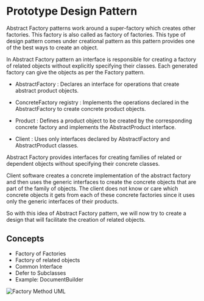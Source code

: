 # Prototype Design Pattern #

Abstract Factory patterns work around a super-factory which creates other factories. This factory is also called as factory of factories. This type of design pattern comes under creational pattern as this pattern provides one of the best ways to create an object.

In Abstract Factory pattern an interface is responsible for creating a factory of related objects without explicitly specifying their classes. Each generated factory can give the objects as per the Factory pattern.

* AbstractFactory  : Declares an interface for operations that create abstract product objects.

* ConcreteFactory  registry : Implements the operations declared in the AbstractFactory to create concrete product objects.

* Product : Defines a product object to be created by the corresponding concrete factory and implements the AbstractProduct interface.

* Client : Uses only interfaces declared by AbstractFactory and AbstractProduct classes.

Abstract Factory provides interfaces for creating families of related or dependent objects without specifying their concrete classes.

Client software creates a concrete implementation of the abstract factory and then uses the generic interfaces to create the concrete objects that are part of the family of objects.
The client does not know or care which concrete objects it gets from each of these concrete factories since it uses only the generic interfaces of their products.

So with this idea of Abstract Factory pattern, we will now try to create a design that will facilitate the creation of related objects.

## Concepts

* Factory of Factories
* Factory of related objects
* Common Interface
* Defer to Subclasses
* Example: DocumentBuilder


![Factory Method UML](https://github.com/ugurcancetin/Design-Patterns-Java8/blob/master/Creational%20DPs/Abstract-Factory-DP/abstract-factory.PNG)
